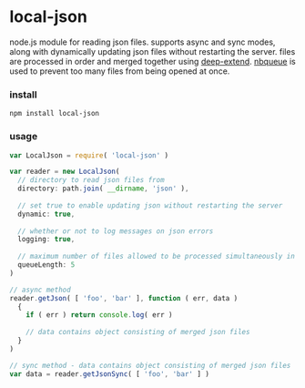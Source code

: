 local-json
==========

node.js module for reading json files. supports async and sync modes, along with dynamically updating json files without restarting the server. files are processed in order and merged together using [deep-extend](github.com/unclechu/node-deep-extend). [nbqueue](github.com/kvonflotow/nbqueue) is used to prevent too many files from being opened at once.

### install

```
npm install local-json
```

### usage

```javascript
var LocalJson = require( 'local-json' )

var reader = new LocalJson(
  // directory to read json files from
  directory: path.join( __dirname, 'json' ),
  
  // set true to enable updating json without restarting the server
  dynamic: true,
  
  // whether or not to log messages on json errors
  logging: true,
  
  // maximum number of files allowed to be processed simultaneously in async mode
  queueLength: 5
)

// async method
reader.getJson( [ 'foo', 'bar' ], function ( err, data )
  {
    if ( err ) return console.log( err )
    
    // data contains object consisting of merged json files
  }
)

// sync method - data contains object consisting of merged json files
var data = reader.getJsonSync( [ 'foo', 'bar' ] )
```
